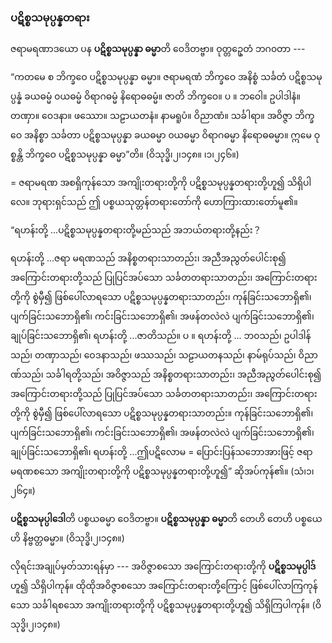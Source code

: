 ### ပဋိစ္စသမုပ္ပန္နတရား

ဇရာမရဏာဒယော ပန **ပဋိစ္စသမုပ္ပန္နာ ဓမ္မာ**တိ ဝေဒိတဗ္ဗာ။ ဝုတ္တဥှေတံ ဘဂ၀တာ ---

“ကတမေ စ ဘိက္ခဝေ ပဋိစ္စသမုပ္ပန္နာ ဓမ္မာ။ ဇရာမရဏံ ဘိက္ခဝေ အနိစ္စံ သင်္ခတံ ပဋိစ္စသမုပ္ပန္နံ ခယဓမ္မံ ၀ယဓမ္မံ ဝိရာဂဓမ္မံ နိရောဓဓမ္မံ။ ဇာတိ ဘိက္ခဝေ။ ပ ။ ဘဝေါ။ ဥပါဒါနံ။ တဏှာ။ ဝေဒနာ။ ဖဿော။ သဠာယတနံ။ နာမရူပံ။ ဝိညာဏံ။ သင်္ခါရာ။ အဝိဇ္ဇာ ဘိက္ခဝေ အနိစ္စာ သင်္ခတာ ပဋိစ္စသမုပ္ပန္နာ ခယဓမ္မာ ၀ယဓမ္မာ ဝိရာဂဓမ္မာ နိရောဓဓမ္မာ။ ဣမေ ဝုစ္စန္တိ ဘိက္ခဝေ ပဋိစ္စသမုပ္ပန္နာ ဓမ္မာ”တိ။ (ဝိသုဒ္ဓိ၊၂၊၁၄၈။ ၊၁၊၂၄၆။)

= ဇရာမရဏ အစရှိကုန်သော အကျိုးတရားတို့ကို ပဋိစ္စသမုပ္ပန္နတရားတို့ဟူ၍ သိရှိပါလေ။ 
ဘုရားရှင်သည် ဤ ပစ္စယသုတ္တန်တရားတော်ကို ဟောကြားထားတော်မူ၏။

“ရဟန်းတို့ ...ပဋိစ္စသမုပ္ပန္နတရားတို့မည်သည် အဘယ်တရားတို့နည်း？

ရဟန်းတို့ ...ဇရာ မရဏသည် အနိစ္စတရားသာတည်း၊ အညီအညွတ်ပေါင်းစု၍ အကြောင်းတရားတို့သည် ပြုပြင်အပ်သော သင်္ခတတရားသာတည်း၊ အကြောင်းတရားတို့ကို စွဲမှီ၍ ဖြစ်ပေါ်လာရသော ပဋိစ္စသမုပ္ပန္နတရားသာတည်း၊ ကုန်ခြင်းသဘောရှိ၏၊ ပျက်ခြင်းသဘောရှိ၏၊ ကင်းခြင်းသဘောရှိ၏၊ အဖန်တလဲလဲ ပျက်ခြင်းသဘောရှိ၏၊ ချုပ်ခြင်းသဘောရှိ၏၊ ရဟန်းတို့ ...ဇာတိသည်။ ပ ။ 
ရဟန်းတို့ ... ဘ၀သည်၊ ဥပါဒါန်သည်၊ တဏှာသည်၊ ဝေဒနာသည်၊ ဖဿသည်၊ သဠာယတနသည်၊ နာမ်ရုပ်သည်၊ ဝိညာဏ်သည်၊ သင်္ခါရတို့သည်၊ အဝိဇ္ဇာသည် အနိစ္စတရားသာတည်း၊ အညီအညွတ်ပေါင်းစု၍ အကြောင်းတရားတို့သည် ပြုပြင်အပ်သော သင်္ခတတရားသာတည်း၊ အကြောင်းတရားတို့ကို စွဲမှီ၍ ဖြစ်ပေါ်လာရသော ပဋိစ္စသမုပ္ပန္နတရားသာတည်း။ 
ကုန်ခြင်းသဘောရှိ၏၊ ပျက်ခြင်းသဘောရှိ၏၊ ကင်းခြင်းသဘောရှိ၏၊ အဖန်တလဲလဲ ပျက်ခြင်းသဘောရှိ၏၊ ချုပ်ခြင်းသဘောရှိ၏၊ ရဟန်းတို့ ...ဤပဋိလောမ = ပြောင်းပြန်သဘောအားဖြင့် ဇရာမရဏစသော အကျိုးတရားတို့ကို ပဋိစ္စသမုပ္ပန္နတရားတို့ဟူ၍” ဆိုအပ်ကုန်၏။ (သံ၊၁၊၂၆၄။)

**ပဋိစ္စသမုပ္ပါဒေါ**တိ ပစ္စယဓမ္မာ ဝေဒိတဗ္ဗာ။ **ပဋိစ္စသမုပ္ပန္နာ ဓမ္မာ**တိ တေဟိ တေဟိ ပစ္စယေဟိ နိဗ္ဗတ္တဓမ္မာ။
<r>(ဝိသုဒ္ဓိ၊၂၊၁၄၈။)</r>

လိုရင်းအချုပ်မှတ်သားရန်မှာ --- အဝိဇ္ဇာစသော အကြောင်းတရားတို့ကို **ပဋိစ္စသမုပ္ပါဒ်** ဟူ၍ သိရှိပါကုန်။
ထိုထိုအဝိဇ္ဇာစသော အကြောင်းတရားတို့ကြောင့် ဖြစ်ပေါ်လာကြကုန်သော သင်္ခါရစသော အကျိုးတရားတို့ကို ပဋိစ္စသမုပ္ပန္နတရားတို့ဟူ၍ သိရှိကြပါကုန်။ (ဝိသုဒ္ဓိ၊၂၊၁၄၈။)